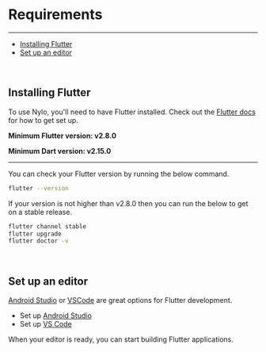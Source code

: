 # Requirements

---

<a name="section-1"></a>
- [Installing Flutter](#installing-flutter "Installing Flutter")
- [Set up an editor](#set-up-an-editor "Set up an editor")

<a name="introduction"></a>
<br>
## Installing Flutter

To use Nylo, you'll need to have Flutter installed. Check out the <a href="https://flutter.dev/docs/get-started/install" target="_blank">Flutter docs</a> for how to get set up.

**Minimum Flutter version: v2.8.0**

**Minimum Dart version: v2.15.0**

---

You can check your Flutter version by running the below command.

``` bash
flutter --version
```

If your version is not higher than v2.8.0 then you can run the below to get on a stable release.

``` bash
flutter channel stable
flutter upgrade
flutter doctor -v
```

<a name="set-up-an-editor"></a>
<br>

## Set up an editor

<a href="https://developer.android.com/studio">Android Studio</a> or <a href="https://code.visualstudio.com">VSCode</a> are great options for Flutter development.
- Set up <a href="https://docs.flutter.dev/get-started/editor?tab=androidstudio" target="_BLANK">Android Studio</a>
- Set up <a href="https://docs.flutter.dev/get-started/editor?tab=vscode" target="_BLANK">VS Code</a>

When your editor is ready, you can start building Flutter applications.